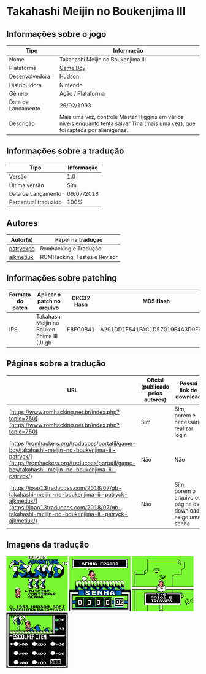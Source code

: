 # Takahashi Meijin no Boukenjima III

## Informações sobre o jogo

| Tipo | Informação |
| ----------- | ----------- |
| Nome | Takahashi Meijin no Boukenjima III |
| Plataforma | [Game Boy](../) |
| Desenvolvedora | Hudson |
| Distribuidora | Nintendo |
| Gênero | Ação / Plataforma |
| Data de Lançamento | 26/02/1993 |
| Descrição | Mais uma vez, controle Master Higgins em vários níveis enquanto tenta salvar Tina \(mais uma vez\), que foi raptada por alienígenas\. |

## Informações sobre a tradução

| Tipo | Informação |
| ----------- | ----------- |
| Versão | 1\.0 |
| Última versão | Sim |
| Data de Lançamento | 09/07/2018 |
| Percentual traduzido | 100% |

## Autores

| Autor(a) | Papel na tradução |
| ----------- | ----------- |
| [patryckpo](../../../autores/patryckpo/) | Romhacking e Tradução |
| [ajkmetiuk](../../../autores/ajkmetiuk/) | ROMHacking, Testes e Revisor |

## Informações sobre patching

| Formato do patch | Aplicar o patch no arquivo | CRC32 Hash | MD5 Hash |
| ----------- | ----------- | ----------- | ----------- |
| IPS | Takahashi Meijin no Bouken Shima III \(J\)\.gb | F8FC0B41 | A291DD1F541FAC1D57019E4A3D0FFD08 |

## Páginas sobre a tradução

| URL | Oficial (publicado pelos autores) | Possuí link de download |
| ----------- | ----------- | ----------- |
| [https://www.romhacking.net.br/index.php?topic=750](https://www.romhacking.net.br/index.php?topic=750) | Sim | Sim, porém é necessário realizar login |
| [https://romhackers.org/traducoes/portatil/game-boy/takahashi-meijin-no-boukenjima-iii-patryck/](https://romhackers.org/traducoes/portatil/game-boy/takahashi-meijin-no-boukenjima-iii-patryck/) | Não | Não |
| [https://joao13traducoes.com/2018/07/gb-takahashi-meijin-no-boukenjima-iii-patryck-ajkmetiuk/](https://joao13traducoes.com/2018/07/gb-takahashi-meijin-no-boukenjima-iii-patryck-ajkmetiuk/) | Não | Sim, porém o arquivo ou página de download exige uma senha |

## Imagens da tradução

![Imagem de exemplo da tradução 1](1.png)
![Imagem de exemplo da tradução 2](2.png)
![Imagem de exemplo da tradução 3](3.png)
![Imagem de exemplo da tradução 4](4.png)